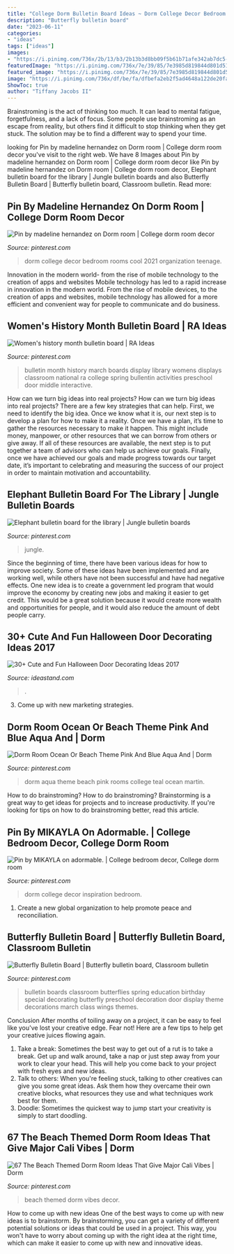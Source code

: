 ```yaml
---
title: "College Dorm Bulletin Board Ideas ~ Dorm College Decor Bedroom Rooms Cool 2021 Organization Teenage"
description: "Butterfly bulletin board"
date: "2023-06-11"
categories:
- "ideas"
tags: ["ideas"]
images:
- "https://i.pinimg.com/736x/2b/13/b3/2b13b3d8bb09f5b61b71afe342ab7dc5--womens-month-bulletin-board-women-history-month-bulletin-board.jpg?b=t"
featuredImage: "https://i.pinimg.com/736x/7e/39/85/7e3985d819844d801d51a0a54a11b55c.jpg"
featured_image: "https://i.pinimg.com/736x/7e/39/85/7e3985d819844d801d51a0a54a11b55c.jpg"
image: "https://i.pinimg.com/736x/df/be/fa/dfbefa2eb2f5ad4648a122de20fac6ae.jpg"
ShowToc: true
author: "Tiffany Jacobs II"
---
```



Brainstroming is the act of thinking too much. It can lead to mental fatigue, forgetfulness, and a lack of focus. Some people use brainstroming as an escape from reality, but others find it difficult to stop thinking when they get stuck. The solution may be to find a different way to spend your time.

	

		
looking for Pin by madeline hernandez on Dorm room | College dorm room decor you've visit to the right web. We have 8 Images about Pin by madeline hernandez on Dorm room | College dorm room decor like Pin by madeline hernandez on Dorm room | College dorm room decor, Elephant bulletin board for the library | Jungle bulletin boards and also Butterfly Bulletin Board | Butterfly bulletin board, Classroom bulletin. Read more:
		
    
## Pin By Madeline Hernandez On Dorm Room | College Dorm Room Decor

<img loading=lazy src="https://i.pinimg.com/736x/df/be/fa/dfbefa2eb2f5ad4648a122de20fac6ae.jpg" onerror="this.onerror=null;this.src='https://tse2.mm.bing.net/th?id=OIP.bZj_brF_SnNpC331Y8HyPwHaJ3&amp;pid=15.1';" alt="Pin by madeline hernandez on Dorm room | College dorm room decor">

_Source: pinterest.com_

>dorm college decor bedroom rooms cool 2021 organization teenage. 

	

Innovation in the modern world- from the rise of mobile technology to the creation of apps and websites
Mobile technology has led to a rapid increase in innovation in the modern world. From the rise of mobile devices, to the creation of apps and websites, mobile technology has allowed for a more efficient and convenient way for people to communicate and do business.

    
## Women&#039;s History Month Bulletin Board | RA Ideas

<img loading=lazy src="https://i.pinimg.com/736x/2b/13/b3/2b13b3d8bb09f5b61b71afe342ab7dc5--womens-month-bulletin-board-women-history-month-bulletin-board.jpg?b=t" onerror="this.onerror=null;this.src='https://tse1.mm.bing.net/th?id=OIP.-5AtshSGARzKQbFd2GUvHQHaNK&amp;pid=15.1';" alt="Women&#039;s history month bulletin board | RA Ideas">

_Source: pinterest.com_

>bulletin month history march boards display library womens displays classroom national ra college spring bullentin activities preschool door middle interactive. 

	

How can we turn big ideas into real projects?
How can we turn big ideas into real projects? There are a few key strategies that can help. First, we need to identify the big idea. Once we know what it is, our next step is to develop a plan for how to make it a reality. Once we have a plan, it’s time to gather the resources necessary to make it happen. This might include money, manpower, or other resources that we can borrow from others or give away. If all of these resources are available, the next step is to put together a team of advisors who can help us achieve our goals. Finally, once we have achieved our goals and made progress towards our target date, it’s important to celebrating and measuring the success of our project in order to maintain motivation and accountability.

    
## Elephant Bulletin Board For The Library | Jungle Bulletin Boards

<img loading=lazy src="https://i.pinimg.com/736x/ae/4d/6f/ae4d6f33712fb23c60839758f1bf1264.jpg" onerror="this.onerror=null;this.src='https://tse1.mm.bing.net/th?id=OIP.atoWR4lK_qQwQNSVUvHVcwHaFj&amp;pid=15.1';" alt="Elephant bulletin board for the library | Jungle bulletin boards">

_Source: pinterest.com_

>jungle. 

	

Since the beginning of time, there have been various ideas for how to improve society. Some of these ideas have been implemented and are working well, while others have not been successful and have had negative effects. One new idea is to create a government led program that would improve the economy by creating new jobs and making it easier to get credit. This would be a great solution because it would create more wealth and opportunities for people, and it would also reduce the amount of debt people carry.

    
## 30+ Cute And Fun Halloween Door Decorating Ideas 2017

<img loading=lazy src="https://ideastand.com/wp-content/uploads/2016/10/halloween-door/4-halloween-door-decoration.jpg" onerror="this.onerror=null;this.src='https://tse4.mm.bing.net/th?id=OIP.-UcrpoSAmt7UgDJVbLfl5QHaPX&amp;pid=15.1';" alt="30+ Cute and Fun Halloween Door Decorating Ideas 2017">

_Source: ideastand.com_

>. 

	

3. Come up with new marketing strategies.

    
## Dorm Room Ocean Or Beach Theme Pink And Blue Aqua And | Dorm

<img loading=lazy src="https://i.pinimg.com/736x/a7/53/ea/a753eafd97b8a939c5cef3bc9884844c.jpg" onerror="this.onerror=null;this.src='https://tse3.mm.bing.net/th?id=OIP.DT-3EgjMLVrhcX4U5h2tSQHaJ3&amp;pid=15.1';" alt="Dorm Room Ocean Or Beach Theme Pink And Blue Aqua And | Dorm">

_Source: pinterest.com_

>dorm aqua theme beach pink rooms college teal ocean martin. 

	

How to do brainstroming?
How to do brainstroming? Brainstorming is a great way to get ideas for projects and to increase productivity. If you're looking for tips on how to do brainstroming better, read this article.

    
## Pin By MIKAYLA On Adormable. | College Bedroom Decor, College Dorm Room

<img loading=lazy src="https://i.pinimg.com/736x/7e/39/85/7e3985d819844d801d51a0a54a11b55c.jpg" onerror="this.onerror=null;this.src='https://tse1.mm.bing.net/th?id=OIP._JnoOaHvpHvtIYwS8quEEwAAAA&amp;pid=15.1';" alt="Pin by MIKAYLA on adormable. | College bedroom decor, College dorm room">

_Source: pinterest.com_

>dorm college decor inspiration bedroom. 

	

1. Create a new global organization to help promote peace and reconciliation.

    
## Butterfly Bulletin Board | Butterfly Bulletin Board, Classroom Bulletin

<img loading=lazy src="https://i.pinimg.com/736x/68/7f/b3/687fb3dcf15d2e90267607ef91a16b96.jpg" onerror="this.onerror=null;this.src='https://tse1.mm.bing.net/th?id=OIP.DElriMicLYrVnCT28iZ09QHaIy&amp;pid=15.1';" alt="Butterfly Bulletin Board | Butterfly bulletin board, Classroom bulletin">

_Source: pinterest.com_

>bulletin boards classroom butterflies spring education birthday special decorating butterfly preschool decoration door display theme decorations march class wings themes. 

	

Conclusion
After months of toiling away on a project, it can be easy to feel like you've lost your creative edge. Fear not! Here are a few tips to help get your creative juices flowing again.
1. Take a break: Sometimes the best way to get out of a rut is to take a break. Get up and walk around, take a nap or just step away from your work to clear your head. This will help you come back to your project with fresh eyes and new ideas.
2. Talk to others: When you're feeling stuck, talking to other creatives can give you some great ideas. Ask them how they overcame their own creative blocks, what resources they use and what techniques work best for them.
3. Doodle: Sometimes the quickest way to jump start your creativity is simply to start doodling.

    
## 67 The Beach Themed Dorm Room Ideas That Give Major Cali Vibes | Dorm

<img loading=lazy src="https://i.pinimg.com/736x/4e/69/69/4e696984b2b7688e3ef536be6d4f3df4.jpg" onerror="this.onerror=null;this.src='https://tse3.mm.bing.net/th?id=OIP.zgpvnSjA1TkyAuPWXdQ2nAHaJR&amp;pid=15.1';" alt="67 The Beach Themed Dorm Room Ideas That Give Major Cali Vibes | Dorm">

_Source: pinterest.com_

>beach themed dorm vibes decor. 

	

How to come up with new ideas
One of the best ways to come up with new ideas is to brainstorm. By brainstorming, you can get a variety of different potential solutions or ideas that could be used in a project. This way, you won't have to worry about coming up with the right idea at the right time, which can make it easier to come up with new and innovative ideas.

